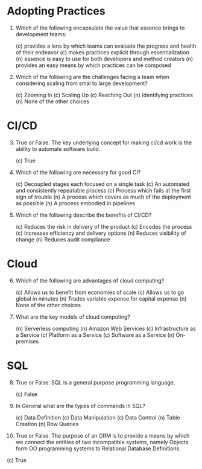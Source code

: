 # Adopting Practices

1. Which of the following encapsulate the value that essence brings to development teams:

   (c) provides a lens by which teams can evaluate the progress and health of their endeavor
   (c) makes practices explicit through essentialization
   (n) essence is easy to use for both developers and method creators
   (n) provides an easy means by which practices can be composed

2. Which of the following are the challenges facing a team when considering scaling from smal to large development?

   (c) Zooming In
   (c) Scaling Up
   (c) Reaching Out
   (n) Identifying practices
   (n) None of the other choices

# CI/CD

3. True or False. The key underlying concept for making ci/cd work is the ability to automate software build.

   (c) True

4. Which of the following are necessary for good CI?

   (c) Decoupled stages each focused on a single task
   (c) An automated and consistently repeatable process
   (c) Process which fails at the first sign of trouble
   (n) A process which covers as much of the deployment as possible
   (n) A process embodied in pipelines

5. Which of the following describe the benefits of CI/CD?

   (c) Reduces the risk in delivery of the product
   (c) Encodes the process
   (c) Increases efficiency and delivery options
   (n) Reduces visibility of change
   (n) Reduces audit compliance

# Cloud

6. Which of the following are advantages of cloud computing?

   (c) Allows us to benefit from economies of scale
   (c) Allows us to go global in minutes
   (n) Trades variable expense for capital expense
   (n) None of the other choices

7. What are the key models of cloud computing?

   (n) Serverless computing
   (n) Amazon Web Services
   (c) Infrastructure as a Service
   (c) Platform as a Service
   (c) Software as a Service
   (n) On-premises

# SQL

8. True or False. SQL is a general purpose programming language.

   (c) False

9. In General what are the types of commands in SQL?

   (c) Data Definition
   (c) Data Manipulation
   (c) Data Control
   (n) Table Creation
   (n) Row Queries

10. True or False. The purpose of an ORM is to provide a means by which we connect the entities of two incompatible systems, namely Objects form OO programming systems to Relational Database Definitions.

   (c) True
